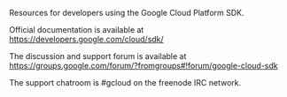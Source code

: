 Resources for developers using the Google Cloud Platform SDK.

Official documentation is available at https://developers.google.com/cloud/sdk/

The discussion and support forum is available at https://groups.google.com/forum/?fromgroups#!forum/google-cloud-sdk

The support chatroom is #gcloud on the freenode IRC network.